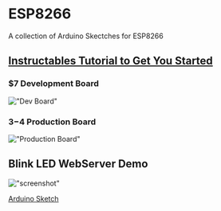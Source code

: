 # ESP8266
A collection of Arduino Skectches for ESP8266

## [Instructables Tutorial to Get You Started](http://www.instructables.com/id/Quick-Start-to-Nodemcu-ESP8266-on-Arduino-IDE/)

### $7 Development Board
!["Dev Board"](https://cdn.shopify.com/s/files/1/1723/8439/products/TECH3182_a_large.png "$7 Development Board")

### $3-$4 Production Board
!["Production Board"](https://www.allaboutcircuits.com/uploads/thumbnails/ESP8266.png "$3-$4 Production Board")

## Blink LED WebServer Demo
!["screenshot"](https://raw.githubusercontent.com/EricEisaman/esp8266/master/images/screenshot-blink-led-webserver.png "Screenshot")

[Arduino Sketch](https://github.com/EricEisaman/esp8266/blob/master/ino/blink-led-webserver.ino)
